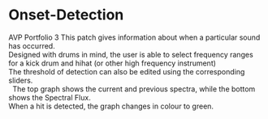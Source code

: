 # Onset-Detection
AVP Portfolio 3
    This patch gives information about when a particular sound has occurred.<br>
    Designed with drums in mind, the user is able to select frequency ranges for a kick drum and hihat (or other high frequency instrument)<br>
    The threshold of detection can also be edited using the corresponding sliders.<br>&nbsp;
    The top graph shows the current and previous spectra, while the bottom shows the Spectral Flux.<br>
    When a hit is detected, the graph changes in colour to green.
